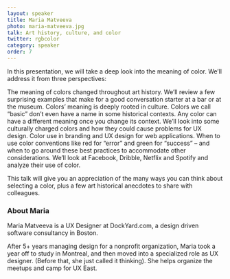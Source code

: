 ```yaml
---
layout: speaker
title: Maria Matveeva
photo: maria-matveeva.jpg
talk: Art history, culture, and color
twitter: rgbcolor
category: speaker
order: 7
---
```


In this presentation, we will take a deep look into the meaning of color. We’ll address it from three perspectives:

The meaning of colors changed throughout art history. We’ll review a few surprising examples that make for a good conversation starter at a bar or at the museum. Colors’ meaning is deeply rooted in culture. Colors we call “basic” don’t even have a name in some historical contexts. Any color can have a different meaning once you change its context. We’ll look into some culturally charged colors and how they could cause problems for UX design. Color use in branding and UX design for web applications. When to use color conventions like red for “error” and green for “success” – and when to go around these best practices to accommodate other considerations. We’ll look at Facebook, Dribble, Netflix and Spotify and analyze their use of color.

This talk will give you an appreciation of the many ways you can think about selecting a color, plus a few art historical anecdotes to share with colleagues.

### About Maria

Maria Matveeva is a UX Designer at DockYard.com, a design driven software consultancy in Boston.

After 5+ years managing design for a nonprofit organization, Maria took a year off to study in Montreal, and then moved into a specialized role as UX designer. (Before that, she just called it thinking). She helps organize the meetups and camp for UX East.
